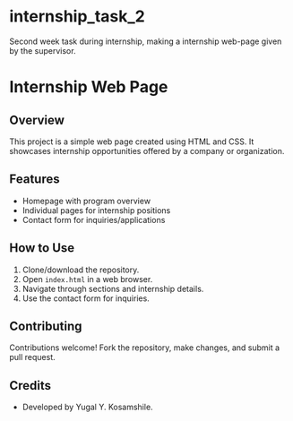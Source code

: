 # internship_task_2
Second week task during internship, making a internship web-page given by the supervisor. 
# Internship Web Page

## Overview
This project is a simple web page created using HTML and CSS. It showcases internship opportunities offered by a company or organization.

## Features
- Homepage with program overview
- Individual pages for internship positions
- Contact form for inquiries/applications

## How to Use
1. Clone/download the repository.
2. Open `index.html` in a web browser.
3. Navigate through sections and internship details.
4. Use the contact form for inquiries.

## Contributing
Contributions welcome! Fork the repository, make changes, and submit a pull request.

## Credits
- Developed by Yugal Y. Kosamshile.
